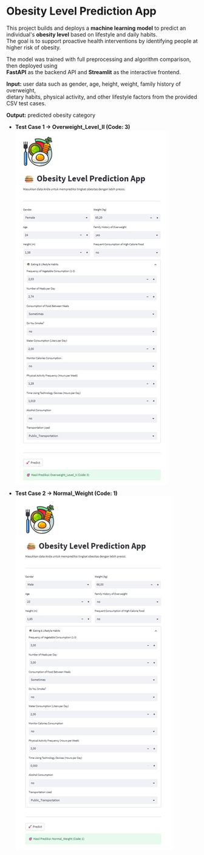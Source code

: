 # Obesity Level Prediction App

This project builds and deploys a **machine learning model** to predict an individual's **obesity level** based on lifestyle and daily habits.  
The goal is to support proactive health interventions by identifying people at higher risk of obesity.

The model was trained with full preprocessing and algorithm comparison, then deployed using  
**FastAPI** as the backend API and **Streamlit** as the interactive frontend.

**Input:** user data such as gender, age, height, weight, family history of overweight,  
dietary habits, physical activity, and other lifestyle factors from the provided CSV test cases.

**Output:** predicted obesity category

- **Test Case 1 → Overweight_Level_II (Code: 3)**  
  ![Test Case 1](TestCase1.jpg)

- **Test Case 2 → Normal_Weight (Code: 1)**  
  ![Test Case 2](TestCase2.jpg)
